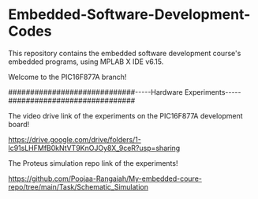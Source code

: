# Embedded-Software-Development-Codes

This repository contains the embedded software development course's embedded programs, using MPLAB X IDE v6.15.

Welcome to the PIC16F877A branch!

#############################-----Hardware Experiments-----#############################

The video drive link of the experiments on the PIC16F877A development board!

https://drive.google.com/drive/folders/1-lc91sLHFMfB0kNtVT9KnOJOy8X_9ceR?usp=sharing

The Proteus simulation repo link of the experiments!

https://github.com/Poojaa-Rangaiah/My-embedded-coure-repo/tree/main/Task/Schematic_Simulation
